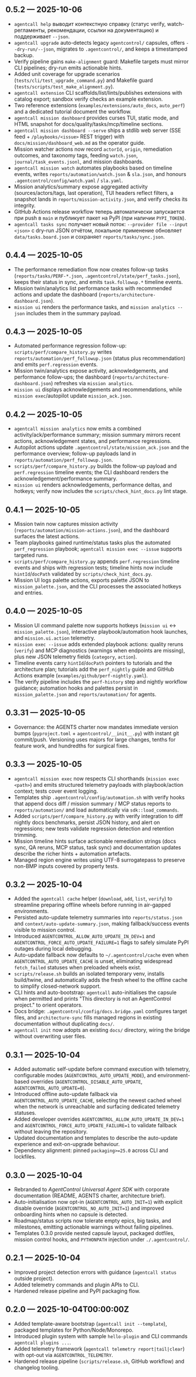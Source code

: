 ## 0.5.2 — 2025-10-06
- `agentcall help` выводит контекстную справку (статус verify, watch-регламенты, рекомендации, ссылки на документацию) и поддерживает `--json`.
- `agentcall upgrade` auto-detects legacy `agentcontrol/` capsules, offers `--dry-run/--json`, migrates to `.agentcontrol/`, and keeps a timestamped backup.
- Verify pipeline gains `make-alignment` guard: Makefile targets must mirror CLI pipelines; dry-run emits actionable hints.
- Added unit coverage for upgrade scenarios (`tests/cli/test_upgrade_command.py`) and Makefile guard (`tests/scripts/test_make_alignment.py`).
- `agentcall extension` CLI scaffolds/list/lints/publishes extensions with catalog export; sandbox verify checks an example extension.
- Two reference extensions (`examples/extensions/auto_docs`, `auto_perf`) and a dedicated tutorial document the workflow.
- `agentcall mission dashboard` provides curses TUI, static mode, and HTML snapshot for docs/quality/tasks/mcp/timeline sections.
- `agentcall mission dashboard --serve` ships a stdlib web server (SSE feed + `/playbooks/<issue>` REST trigger) with `docs/mission/dashboard_web.md` as the operator guide.
- Mission watcher actions now record `actorId`, `origin`, remediation outcomes, and taxonomy tags, feeding `watch.json`, `journal/task_events.jsonl`, and mission dashboards.
- `agentcall mission watch` automates playbooks based on timeline events, writes `reports/automation/watch.json` & `sla.json`, and honours `.agentcontrol/config/watch.yaml` / `sla.yaml`.
- Mission analytics/summary expose aggregated activity (sources/actors/tags, last operation), TUI headers reflect filters, a snapshot lands in `reports/mission-activity.json`, and verify checks its integrity.
- GitHub Actions release workflow теперь автоматически запускается при push в `main` и публикует пакет на PyPI (при наличии `PYPI_TOKEN`).
- `agentcall tasks sync` получает новый поток: `--provider file --input <json>` с dry-run JSON отчётом, локальное применение обновляет `data/tasks.board.json` и сохраняет `reports/tasks/sync.json`.

## 0.4.4 — 2025-10-05
- The performance remediation flow now creates follow-up tasks (`reports/tasks/PERF-*.json`, `.agentcontrol/state/perf_tasks.json`), keeps their status in sync, and emits `task.followup.*` timeline events.
- Mission twin/analytics list performance tasks with recommended actions and update the dashboard (`reports/architecture-dashboard.json`).
- `mission ui` renders the performance tasks, and `mission analytics --json` includes them in the summary payload.

## 0.4.3 — 2025-10-05
- Automated performance regression follow-up: `scripts/perf/compare_history.py` writes `reports/automation/perf_followup.json` (status plus recommendation) and emits `perf.regression` events.
- Mission twin/analytics expose activity, acknowledgements, and performance follow-ups; the dashboard (`reports/architecture-dashboard.json`) refreshes via `mission analytics`.
- `mission ui` displays acknowledgements and recommendations, while `mission exec`/autopilot update `mission_ack.json`.

## 0.4.2 — 2025-10-05
- `agentcall mission analytics` now emits a combined activity/ack/performance summary; mission summary mirrors recent actions, acknowledgement states, and performance regressions.
- Autopilot actions update `.agentcontrol/state/mission_ack.json` and the performance overview; follow-up payloads land in `reports/automation/perf_followup.json`.
- `scripts/perf/compare_history.py` builds the follow-up payload and `perf.regression` timeline events; the CLI dashboard renders the acknowledgement/performance summary.
- `mission ui` renders acknowledgements, performance deltas, and hotkeys; verify now includes the `scripts/check_hint_docs.py` lint stage.

## 0.4.1 — 2025-10-05
- Mission twin now captures mission activity (`reports/automation/mission-actions.json`), and the dashboard surfaces the latest actions.
- Team playbooks gained runtime/status tasks plus the automated `perf_regression` playbook; `agentcall mission exec --issue` supports targeted runs.
- `scripts/perf/compare_history.py` appends `perf.regression` timeline events and ships with regression tests; timeline hints now include `hintId`/`docPath` validated by `scripts/check_hint_docs.py`.
- Mission UI logs palette actions, exports palette JSON to `mission_palette.json`, and the CLI processes the associated hotkeys and entries.

## 0.4.0 — 2025-10-05
- Mission UI command palette now supports hotkeys (`mission ui` ↔ `mission_palette.json`), interactive playbook/automation hook launches, and `mission.ui.action` telemetry.
- `mission exec --issue` adds extended playbook actions: quality reruns (`verify`) and MCP diagnostics (warnings when endpoints are missing), plus new JSON telemetry fields (`category`, `action`).
- Timeline events carry `hintId`/`docPath` pointers to tutorials and the architecture plan; tutorials add the `perf_nightly` guide and GitHub Actions example (`examples/github/perf-nightly.yaml`).
- The verify pipeline includes the `perf-history` step and nightly workflow guidance; automation hooks and palettes persist in `mission_palette.json` and `reports/automation/` for agents.

## 0.3.31 — 2025-10-05
- Governance: the AGENTS charter now mandates immediate version bumps (`pyproject.toml` + `agentcontrol/__init__.py`) with instant git commit/push. Versioning uses majors for large changes, tenths for feature work, and hundredths for surgical fixes.

## 0.3.3 — 2025-10-05
- `agentcall mission exec` now respects CLI shorthands (`mission exec <path>`) and emits structured telemetry payloads with playbook/action context; tests cover event logging.
- Templates ship `.agentcontrol/config/automation.sh` with verify hooks that append docs diff / mission summary / MCP status reports to `reports/automation/` and load automatically via `sdk::load_commands`.
- Added `scripts/perf/compare_history.py` with verify integration to diff nightly docs benchmarks, persist JSON history, and alert on regressions; new tests validate regression detection and retention trimming.
- Mission timeline hints surface actionable remediation strings (docs sync, QA reruns, MCP status, task sync) and documentation updates describe the richer hints + automation artefacts.
- Managed region engine writes using UTF-8 surrogatepass to preserve non-BMP inputs covered by property tests.

## 0.3.2 — 2025-10-04
- Added the `agentcall cache` helper (`download`, `add`, `list`, `verify`) to streamline preparing offline wheels before running in air-gapped environments.
- Persisted auto-update telemetry summaries into `reports/status.json` and `context/auto-update-summary.json`, making fallback/success events visible to mission control.
- Introduced `AGENTCONTROL_ALLOW_AUTO_UPDATE_IN_DEV=1` and `AGENTCONTROL_FORCE_AUTO_UPDATE_FAILURE=1` flags to safely simulate PyPI outages during local debugging.
- Auto-update fallback now defaults to `~/.agentcontrol/cache` even when `AGENTCONTROL_AUTO_UPDATE_CACHE` is unset, eliminating widespread `fetch_failed` statuses when preloaded wheels exist.
- `scripts/release.sh` builds an isolated temporary venv, installs build/twine, and automatically adds the fresh wheel to the offline cache to simplify closed-network support.
- CLI hints and auto-bootstrap: `agentcall` auto-initialises the capsule when permitted and prints "This directory is not an AgentControl project." to orient operators.
- Docs bridge: `.agentcontrol/config/docs.bridge.yaml` configures target files, and `architecture-sync` fills managed regions in existing documentation without duplicating `docs/`.
- `agentcall init` now adopts an existing `docs/` directory, wiring the bridge without overwriting user files.

## 0.3.1 — 2025-10-04
- Added automatic self-update before command execution with telemetry, configurable modes (`AGENTCONTROL_AUTO_UPDATE_MODE`), and environment-based overrides (`AGENTCONTROL_DISABLE_AUTO_UPDATE`, `AGENTCONTROL_AUTO_UPDATE=0`).
- Introduced offline auto-update fallback via `AGENTCONTROL_AUTO_UPDATE_CACHE`, selecting the newest cached wheel when the network is unreachable and surfacing dedicated telemetry statuses.
- Added developer overrides `AGENTCONTROL_ALLOW_AUTO_UPDATE_IN_DEV=1` and `AGENTCONTROL_FORCE_AUTO_UPDATE_FAILURE=1` to validate fallback without leaving the repository.
- Updated documentation and templates to describe the auto-update experience and exit-on-upgrade behaviour.
- Dependency alignment: pinned `packaging>=25.0` across CLI and lockfiles.

## 0.3.0 — 2025-10-04
- Rebranded to *AgentControl Universal Agent SDK* with corporate documentation (README, AGENTS charter, architecture brief).
- Auto-initialisation now opt-in (`AGENTCONTROL_AUTO_INIT=1`) with explicit disable override (`AGENTCONTROL_NO_AUTO_INIT=1`) and improved onboarding hints when no capsule is detected.
- Roadmap/status scripts now tolerate empty epics, big tasks, and milestones, emitting actionable warnings without failing pipelines.
- Templates 0.3.0 provide nested capsule layout, packaged dotfiles, mission control hooks, and `PYTHONPATH` injection under `./.agentcontrol/`.

## 0.2.1 — 2025-10-04
- Improved project detection errors with guidance (`agentcall status` outside project).
- Added telemetry commands and plugin APIs to CLI.
- Hardened release pipeline and PyPI packaging flow.

## 0.2.0 — 2025-10-04T00:00:00Z
- Added template-aware bootstrap (`agentcall init --template`), packaged templates for Python/Node/Monorepo.
- Introduced plugin system with sample `hello-plugin` and CLI commands `agentcall plugins ...`.
- Added telemetry framework (`agentcall telemetry report|tail|clear`) with opt-out via `AGENTCONTROL_TELEMETRY`.
- Hardened release pipeline (`scripts/release.sh`, GitHub workflow) and changelog tooling.
